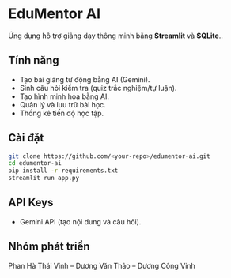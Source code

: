 # EduMentor AI

Ứng dụng hỗ trợ giảng dạy thông minh bằng **Streamlit** và **SQLite**..

## Tính năng

* Tạo bài giảng tự động bằng AI (Gemini).
* Sinh câu hỏi kiểm tra (quiz trắc nghiệm/tự luận).
* Tạo hình minh họa bằng AI.
* Quản lý và lưu trữ bài học.
* Thống kê tiến độ học tập.

## Cài đặt

```bash
git clone https://github.com/<your-repo>/edumentor-ai.git
cd edumentor-ai
pip install -r requirements.txt
streamlit run app.py
```

## API Keys

* Gemini API (tạo nội dung và câu hỏi).

## Nhóm phát triển

Phan Hà Thái Vinh – Dương Văn Thảo – Dương Công Vinh
